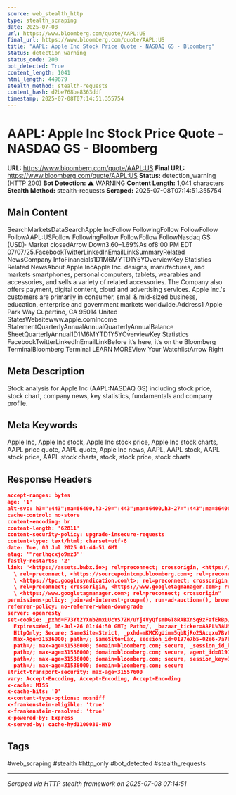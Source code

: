 ```yaml
---
source: web_stealth_http
type: stealth_scraping
date: 2025-07-08
url: https://www.bloomberg.com/quote/AAPL:US
final_url: https://www.bloomberg.com/quote/AAPL:US
title: "AAPL: Apple Inc Stock Price Quote - NASDAQ GS - Bloomberg"
status: detection_warning
status_code: 200
bot_detected: True
content_length: 1041
html_length: 449679
stealth_method: stealth-requests
content_hash: d2be768be8363ddf
timestamp: 2025-07-08T07:14:51.355754
---
```


# AAPL: Apple Inc Stock Price Quote - NASDAQ GS - Bloomberg

**URL:** https://www.bloomberg.com/quote/AAPL:US
**Final URL:** https://www.bloomberg.com/quote/AAPL:US
**Status:** detection_warning (HTTP 200)
**Bot Detection:** ⚠️ WARNING
**Content Length:** 1,041 characters
**Stealth Method:** stealth-requests
**Scraped:** 2025-07-08T07:14:51.355754

## Main Content

SearchMarketsDataSearchApple IncFollow FollowingFollow FollowFollow FollowAAPL:USFollow FollowingFollow FollowFollow FollowNasdaq GS (USD)· Market closedArrow Down3.60–1.69%As of8:00 PM EDT 07/07/25.FacebookTwitterLinkedInEmailLinkSummaryRelated NewsCompany InfoFinancials1D1M6MYTD1Y5YOverviewKey Statistics Related NewsAbout Apple IncApple Inc. designs, manufactures, and markets smartphones, personal computers, tablets, wearables and accessories, and sells a variety of related accessories. The Company also offers payment, digital content, cloud and advertising services. Apple Inc.'s customers are primarily in consumer, small & mid-sized business, education, enterprise and government markets worldwide.Address1 Apple Park Way Cupertino, CA 95014 United StatesWebsitewww.apple.comIncome StatementQuarterlyAnnualAnnualQuarterlyAnnualBalance SheetQuarterlyAnnual1D1M6MYTD1Y5YOverviewKey Statistics FacebookTwitterLinkedInEmailLinkBefore it’s here, it’s on the Bloomberg TerminalBloomberg Terminal LEARN MOREView Your WatchlistArrow Right

## Meta Description

Stock analysis for Apple Inc (AAPL:NASDAQ GS) including stock price, stock chart, company news, key statistics, fundamentals and company profile.


## Meta Keywords

Apple Inc, Apple Inc stock, Apple Inc stock price, Apple Inc stock charts, AAPL price quote, AAPL quote, Apple Inc news, AAPL, AAPL stock, AAPL stock price, AAPL stock charts, stock, stock price, stock charts




## Response Headers

```json
accept-ranges: bytes
age: '1'
alt-svc: h3=":443";ma=86400,h3-29=":443";ma=86400,h3-27=":443";ma=86400
cache-control: no-store
content-encoding: br
content-length: '62811'
content-security-policy: upgrade-insecure-requests
content-type: text/html; charset=utf-8
date: Tue, 08 Jul 2025 01:44:51 GMT
etag: '"rerlhqcxjo9mz3"'
fastly-restarts: '2'
link: "<https://assets.bwbx.io>; rel=preconnect; crossorigin, <https://assets.bwbx.io>;\
  \ rel=preconnect, <https://sourcepointcmp.bloomberg.com>; rel=preconnect; crossorigin,\
  \ <https://tpc.googlesyndication.com\t>; rel=preconnect; crossorigin, <https://www.google-analytics.com>;\
  \ rel=preconnect; crossorigin, <https://www.googletagmanager.com>; rel=preconnect,\
  \ <https://www.googletagmanager.com>; rel=preconnect; crossorigin"
permissions-policy: join-ad-interest-group=(), run-ad-auction=(), browsing-topics=()
referrer-policy: no-referrer-when-downgrade
server: openresty
set-cookie: _pxhd=F73Yt2YXnbZmxLUcYS7ZH/uYj4VyQfsmDGT8RABXnSq9zFafEkBp/tiCE1aUI8kBnhKNCgJlegNkSvXhR5bP/g==:guyGmJceH3dEZITMivNPcrEPgFnauD73IiZvUaKjxK-awIDPHrIqtJo1bPs4Ee2HuC0gzXHwYt3/S/AUrd1kMxQisqhDDB-ZvsYkx/gcHyw=;
  Expires=Wed, 08-Jul-26 01:44:50 GMT; Path=/, _bazaar_ticker=AAPL%3AUS; Path=/quote/AAPL:US;
  HttpOnly; Secure; SameSite=Strict, _pxhd=mKMCKgUimm5qbRjRo2SAcqxu7BvP3pBFKZT-LKkMrvs3XpOwSBWOXY1G/c6X-HbyxN0eZgksB4lqeploUBpkJQ==:HfXZVeH-HjdYKJ7sKLfu5pPjspV4txPqNniEGJTIGzGOdxzdWHQt-fDxImP8QphRdRVVCs0RwM6awRYJSrZcCFXC2YOdNCevtJuih2vYBxg=;
  Max-Age=31536000; path=/; SameSite=Lax, session_id=0197e7b5-02e6-7a7b-b19d-825b21d90fe3;
  path=/; max-age=31536000; domain=bloomberg.com; secure, _session_id_backup=0197e7b5-02e6-7a7b-b19d-825b21d90fe3;
  path=/; max-age=31536000; domain=bloomberg.com; secure, agent_id=0197e7b5-02e6-7365-8d60-0569c9504ddd;
  path=/; max-age=31536000; domain=bloomberg.com; secure, session_key=37ac0a933fd7a31a426e1ba7ba1145f5e276ce40;
  path=/; max-age=31536000; domain=bloomberg.com; secure
strict-transport-security: max-age=31557600
vary: Accept-Encoding, Accept-Encoding, Accept-Encoding
x-cache: MISS
x-cache-hits: '0'
x-content-type-options: nosniff
x-frankenstein-eligible: 'true'
x-frankenstein-resolved: 'true'
x-powered-by: Express
x-served-by: cache-hyd1100030-HYD

```

## Tags

#web_scraping #stealth #http_only #bot_detected #stealth_requests

---
*Scraped via HTTP stealth framework on 2025-07-08 07:14:51*
